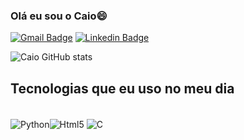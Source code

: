 ### Olá eu sou o Caio😄
[![Gmail Badge](https://img.shields.io/badge/-Gmail-red?style=flat&logo=Gmail&logoColor=white)](mailto:caio.dib@aluno.ifsp.edu.br)
[![Linkedin Badge](https://img.shields.io/badge/LinkedIn-0077B5?style=for-the-badge&logo=linkedin&logoColor=white
)](https://www.linkedin.com/in/caio-dib-673482264/)


![Caio GitHub stats](https://github-readme-stats.vercel.app/api?username=dib10&show_icons=true&theme=dracula)

## Tecnologias que eu uso no meu dia

<div style="display: inline_block"> <br>
<img align="center" alt="Python" src="https://img.shields.io/badge/Python-3776AB?style=for-the-badge&logo=python&logoColor=white
"><img align="center" alt="Html5" src="https://img.shields.io/badge/HTML5-E34F26?style=for-the-badge&logo=html5&logoColor=white">
<img align="center" alt="C" src="https://img.shields.io/badge/C-00599C?style=for-the-badge&logo=c&logoColor=white
">

</div>

